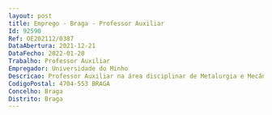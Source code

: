 ```yaml
--- 
layout: post
title: Emprego - Braga - Professor Auxiliar
Id: 92590
Ref: OE202112/0387
DataAbertura: 2021-12-21
DataFecho: 2022-01-20
Trabalho: Professor Auxiliar
Empregador: Universidade do Minho
Descricao: Professor Auxiliar na área disciplinar de Metalurgia e Mecânica dos Materiais
CodigoPostal: 4704-553 BRAGA
Concelho: Braga
Distrito: Braga
--- 
```

